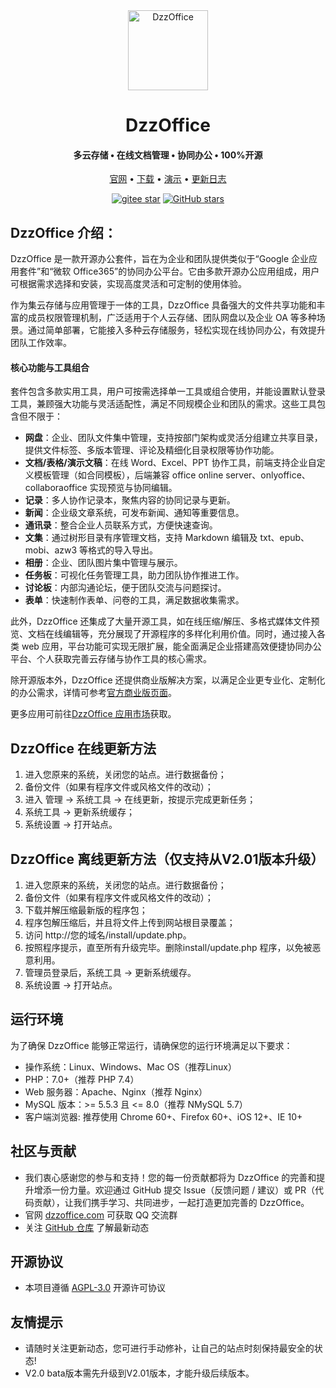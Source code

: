 ﻿<div align="center">
<img src="./static/image/common/logo.png" width="128px" alt="DzzOffice" />

# DzzOffice
<h4 align="center">多云存储 • 在线文档管理 • 协同办公 • 100%开源</h4>
<p align="center">
  <a href="http://dzzoffice.com" target="_blank">官网</a> •
  <a href="http://dzzoffice.com" target="_blank">下载</a> •
  <a href="http://demo.dzzoffice.com" target="_blank">演示</a>  • 
  <a href="./UPDATE.md" target="_blank">更新日志</a>
</p>
<p align="center">
  <a target="_blank" href="https://gitee.com/zyx0814/dzzoffice/stargazers"><img src="https://gitee.com/zyx0814/dzzoffice/badge/star.svg?theme=dark" alt='gitee star'/></a>
  <a target="_blank" href="https://github.com/zyx0814/dzzoffice/stargazers"><img alt="GitHub stars" src="https://img.shields.io/github/stars/zyx0814/dzzoffice?style=social"></a>
</p>
</div>

## DzzOffice 介绍：

DzzOffice 是一款开源办公套件，旨在为企业和团队提供类似于“Google 企业应用套件”和“微软 Office365”的协同办公平台。它由多款开源办公应用组成，用户可根据需求选择和安装，实现高度灵活和可定制的使用体验。

作为集云存储与应用管理于一体的工具，DzzOffice 具备强大的文件共享功能和丰富的成员权限管理机制，广泛适用于个人云存储、团队网盘以及企业 OA 等多种场景。通过简单部署，它能接入多种云存储服务，轻松实现在线协同办公，有效提升团队工作效率。

#### 核心功能与工具组合
套件包含多款实用工具，用户可按需选择单一工具或组合使用，并能设置默认登录工具，兼顾强大功能与灵活适配性，满足不同规模企业和团队的需求。这些工具包含但不限于：
- **网盘**：企业、团队文件集中管理，支持按部门架构或灵活分组建立共享目录，提供文件标签、多版本管理、评论及精细化目录权限等协作功能。
- **文档/表格/演示文稿**：在线 Word、Excel、PPT 协作工具，前端支持企业自定义模板管理（如合同模板），后端兼容 office online server、onlyoffice、collaboraoffice 实现预览与协同编辑。
- **记录**：多人协作记录本，聚焦内容的协同记录与更新。
- **新闻**：企业级文章系统，可发布新闻、通知等重要信息。
- **通讯录**：整合企业人员联系方式，方便快速查询。
- **文集**：通过树形目录有序管理文档，支持 Markdown 编辑及 txt、epub、mobi、azw3 等格式的导入导出。
- **相册**：企业、团队图片集中管理与展示。
- **任务板**：可视化任务管理工具，助力团队协作推进工作。
- **讨论板**：内部沟通论坛，便于团队交流与问题探讨。
- **表单**：快速制作表单、问卷的工具，满足数据收集需求。

此外，DzzOffice 还集成了大量开源工具，如在线压缩/解压、多格式媒体文件预览、文档在线编辑等，充分展现了开源程序的多样化利用价值。同时，通过接入各类 web 应用，平台功能可实现无限扩展，能全面满足企业搭建高效便捷协同办公平台、个人获取完善云存储与协作工具的核心需求。

除开源版本外，DzzOffice 还提供商业版解决方案，以满足企业更专业化、定制化的办公需求，详情可参考[官方商业版页面](http://www.dzzoffice.com/business.html)。

更多应用可前往[DzzOffice 应用市场](http://www.dzzoffice.com/index.php?mod=dzzmarket)获取。

## DzzOffice 在线更新方法

1. 进入您原来的系统，关闭您的站点。进行数据备份；
2. 备份文件（如果有程序文件或风格文件的改动）；
3. 进入 管理 -> 系统工具 -> 在线更新，按提示完成更新任务；
4. 系统工具 -> 更新系统缓存；
5. 系统设置 -> 打开站点。

## DzzOffice 离线更新方法（仅支持从V2.01版本升级）

1. 进入您原来的系统，关闭您的站点。进行数据备份；
2. 备份文件（如果有程序文件或风格文件的改动）；
3. 下载并解压缩最新版的程序包；
4. 程序包解压缩后，并且将文件上传到网站根目录覆盖；
5. 访问 http://您的域名/install/update.php。
6. 按照程序提示，直至所有升级完毕。删除install/update.php 程序，以免被恶意利用。
7. 管理员登录后，系统工具 -> 更新系统缓存。
8. 系统设置 -> 打开站点。

## 运行环境
为了确保 DzzOffice 能够正常运行，请确保您的运行环境满足以下要求：
- 操作系统：Linux、Windows、Mac OS（推荐Linux）
- PHP：7.0+（推荐 PHP 7.4）
- Web 服务器：Apache、Nginx（推荐 Nginx）
- MySQL 版本：>= 5.5.3 且 <= 8.0（推荐 NMySQL 5.7）
- 客户端浏览器: 推荐使用 Chrome 60+、Firefox 60+、iOS 12+、IE 10+

## 社区与贡献

- 我们衷心感谢您的参与和支持！您的每一份贡献都将为 DzzOffice 的完善和提升增添一份力量。欢迎通过 GitHub 提交 Issue（反馈问题 / 建议）或 PR（代码贡献），让我们携手学习、共同进步，一起打造更加完善的 DzzOffice。
- 官网 [dzzoffice.com](http://dzzoffice.com) 可获取 QQ 交流群
- 关注 [GitHub 仓库](https://github.com/zyx0814/dzzoffice/) 了解最新动态

## 开源协议

* 本项目遵循 [AGPL-3.0](http://www.dzzoffice.com/licenses/license.txt) 开源许可协议

## 友情提示
- 请随时关注更新动态，您可进行手动修补，让自己的站点时刻保持最安全的状态!
- V2.0 bata版本需先升级到V2.01版本，才能升级后续版本。